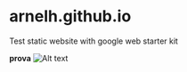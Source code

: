 # arnelh.github.io
Test static website with google web starter kit


**prova**
![Alt text](/apple-touch-icon-precomposed.png)